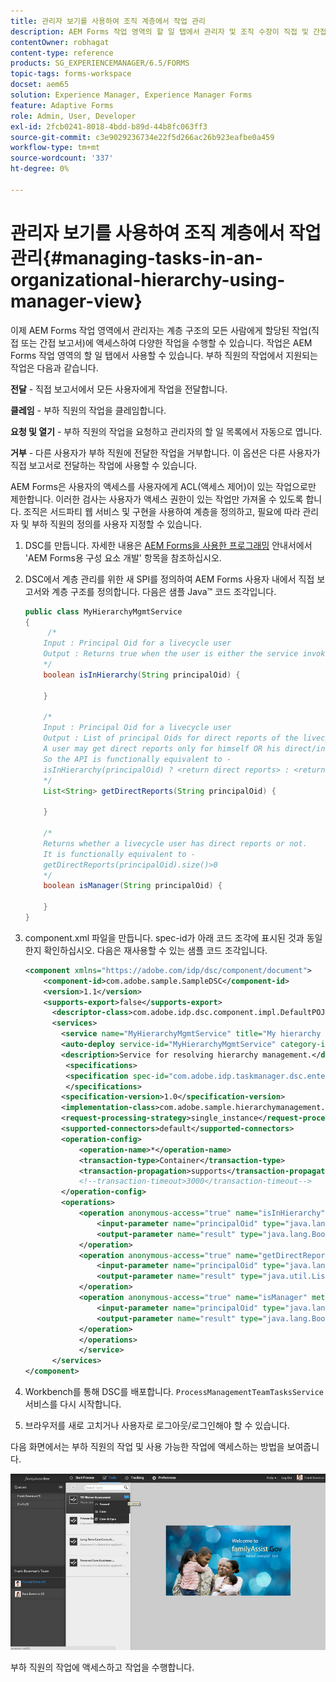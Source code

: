 ```yaml
---
title: 관리자 보기를 사용하여 조직 계층에서 작업 관리
description: AEM Forms 작업 영역의 할 일 탭에서 관리자 및 조직 수장이 직접 및 간접 보고서의 작업에 액세스하고 작업할 수 있는 방법입니다.
contentOwner: robhagat
content-type: reference
products: SG_EXPERIENCEMANAGER/6.5/FORMS
topic-tags: forms-workspace
docset: aem65
solution: Experience Manager, Experience Manager Forms
feature: Adaptive Forms
role: Admin, User, Developer
exl-id: 2fcb0241-8018-4bdd-b89d-44b8fc063ff3
source-git-commit: c3e9029236734e22f5d266ac26b923eafbe0a459
workflow-type: tm+mt
source-wordcount: '337'
ht-degree: 0%

---
```


# 관리자 보기를 사용하여 조직 계층에서 작업 관리{#managing-tasks-in-an-organizational-hierarchy-using-manager-view}

이제 AEM Forms 작업 영역에서 관리자는 계층 구조의 모든 사람에게 할당된 작업(직접 또는 간접 보고서)에 액세스하여 다양한 작업을 수행할 수 있습니다. 작업은 AEM Forms 작업 영역의 할 일 탭에서 사용할 수 있습니다. 부하 직원의 작업에서 지원되는 작업은 다음과 같습니다.

**전달** - 직접 보고서에서 모든 사용자에게 작업을 전달합니다.

**클레임** - 부하 직원의 작업을 클레임합니다.

**요청 및 열기** - 부하 직원의 작업을 요청하고 관리자의 할 일 목록에서 자동으로 엽니다.

**거부** - 다른 사용자가 부하 직원에 전달한 작업을 거부합니다. 이 옵션은 다른 사용자가 직접 보고서로 전달하는 작업에 사용할 수 있습니다.

AEM Forms은 사용자의 액세스를 사용자에게 ACL(액세스 제어)이 있는 작업으로만 제한합니다. 이러한 검사는 사용자가 액세스 권한이 있는 작업만 가져올 수 있도록 합니다. 조직은 서드파티 웹 서비스 및 구현을 사용하여 계층을 정의하고, 필요에 따라 관리자 및 부하 직원의 정의를 사용자 지정할 수 있습니다.

1. DSC를 만듭니다. 자세한 내용은 [AEM Forms을 사용한 프로그래밍](https://www.adobe.com/go/learn_aemforms_programming_63) 안내서에서 &#39;AEM Forms용 구성 요소 개발&#39; 항목을 참조하십시오.
1. DSC에서 계층 관리를 위한 새 SPI를 정의하여 AEM Forms 사용자 내에서 직접 보고서와 계층 구조를 정의합니다. 다음은 샘플 Java™ 코드 조각입니다.

   ```java
   public class MyHierarchyMgmtService
   {
        /*
       Input : Principal Oid for a livecycle user
       Output : Returns true when the user is either the service invoker OR his direct/indirect report.
       */
       boolean isInHierarchy(String principalOid) {
   
       }
   
       /*
       Input : Principal Oid for a livecycle user
       Output : List of principal Oids for direct reports of the livecycle user
       A user may get direct reports only for himself OR his direct/indirect reports.
       So the API is functionally equivalent to -
       isInHierarchy(principalOid) ? <return direct reports> : <return empty list>
       */
       List<String> getDirectReports(String principalOid) {
   
       }
   
       /*
       Returns whether a livecycle user has direct reports or not.
       It is functionally equivalent to -
       getDirectReports(principalOid).size()>0
       */
       boolean isManager(String principalOid) {
   
       }
   }
   ```

1. component.xml 파일을 만듭니다. spec-id가 아래 코드 조각에 표시된 것과 동일한지 확인하십시오. 다음은 재사용할 수 있는 샘플 코드 조각입니다.

   ```xml
   <component xmlns="https://adobe.com/idp/dsc/component/document">
       <component-id>com.adobe.sample.SampleDSC</component-id>
       <version>1.1</version>
       <supports-export>false</supports-export>
         <descriptor-class>com.adobe.idp.dsc.component.impl.DefaultPOJODescriptorImpl</descriptor-class>
         <services>
           <service name="MyHierarchyMgmtService" title="My hierarchy management service" orchestrateable="false">
           <auto-deploy service-id="MyHierarchyMgmtService" category-id="Sample DSC" major-version="1" minor-version="0" />
           <description>Service for resolving hierarchy management.</description>
            <specifications>
            <specification spec-id="com.adobe.idp.taskmanager.dsc.enterprise.HierarchyManagementProvider"/>
            </specifications>
           <specification-version>1.0</specification-version>
           <implementation-class>com.adobe.sample.hierarchymanagement.MyHierarchyMgmtService</implementation-class>
           <request-processing-strategy>single_instance</request-processing-strategy>
           <supported-connectors>default</supported-connectors>
           <operation-config>
               <operation-name>*</operation-name>
               <transaction-type>Container</transaction-type>
               <transaction-propagation>supports</transaction-propagation>
               <!--transaction-timeout>3000</transaction-timeout-->
           </operation-config>
           <operations>
               <operation anonymous-access="true" name="isInHierarchy" method="isInHierarchy">
                   <input-parameter name="principalOid" type="java.lang.String" />
                   <output-parameter name="result" type="java.lang.Boolean"/>
               </operation>
               <operation anonymous-access="true" name="getDirectReports" method="getDirectReports">
                   <input-parameter name="principalOid" type="java.lang.String" />
                   <output-parameter name="result" type="java.util.List"/>
               </operation>
               <operation anonymous-access="true" name="isManager" method="isManager">
                   <input-parameter name="principalOid" type="java.lang.String" />
                   <output-parameter name="result" type="java.lang.Boolean"/>
               </operation>
               </operations>
               </service>
         </services>
   </component>
   ```

1. Workbench를 통해 DSC를 배포합니다. `ProcessManagementTeamTasksService` 서비스를 다시 시작합니다.
1. 브라우저를 새로 고치거나 사용자로 로그아웃/로그인해야 할 수 있습니다.

다음 화면에서는 부하 직원의 작업 및 사용 가능한 작업에 액세스하는 방법을 보여줍니다.

![cu_manager_view](assets/cu_manager_view.png)

부하 직원의 작업에 액세스하고 작업을 수행합니다.
